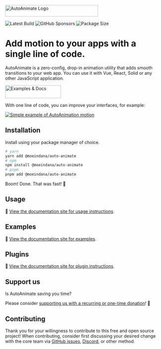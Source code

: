 <img width="300" height="37" alt="AutoAnimate Logo" src="https://cdn.formk.it/web-assets/logo-auto-animate.svg" >

![Latest Build](https://github.com/formkit/auto-animate/actions/workflows/main.yml/badge.svg) ![GitHub Sponsors](https://img.shields.io/github/sponsors/formkit) ![Package Size](https://img.badgesize.io/https:/unpkg.com/@moeindana/auto-animate@latest/index.min.js.svg?label=brotli&compression=brotli)

# Add motion to your apps with a single line of code.

AutoAnimate is a zero-config, drop-in animation utility that adds smooth transitions to your web app. You can use it with Vue, React, Solid or any other JavaScript application.

<a href="https://auto-animate.formkit.com"><img width="180" height="42" src="https://cdn.formk.it/web-assets/read-docs-auto-animate-v2.svg" alt="Examples & Docs"></a>

With one line of code, you can improve your interfaces, for example:

<a href="https://auto-animate.formkit.com">
  <img src="https://cdn.formk.it/web-assets/motion.gif" alt="Simple example of AutoAnimation motion">
</a>

## Installation

Install using your package manager of choice.

```bash
# yarn
yarn add @moeindana/auto-animate
# npm
npm install @moeindana/auto-animate
# pnpm
pnpm add @moeindana/auto-animate
```

Boom! Done. That was fast! 🐇

## Usage

📖 [View the documentation site for usage instructions](https://auto-animate.formkit.com#usage).

## Examples

📖 [View the documentation site for examples](https://auto-animate.formkit.com#examples).

## Plugins

📖 [View the documentation site for plugin instructions](https://auto-animate.formkit.com#plugins).

## Support us

Is AutoAnimate saving you time?

Please consider [supporting us with a recurring or one-time donation](https://github.com/sponsors/formkit)! 🙏

## Contributing

Thank you for your willingness to contribute to this free and open source project! When contributing, consider first discussing your desired change with the core team via <a href="https://github.com/formkit/auto-animate/issues">GitHub issues</a>, <a href="https://discord.gg/SHYT8pyeNm">Discord</a>, or other method.
